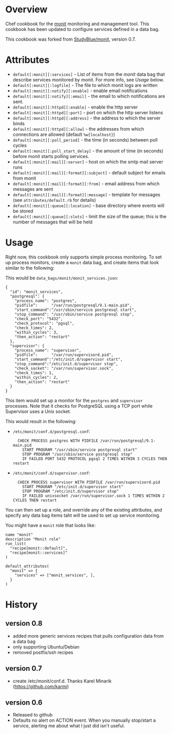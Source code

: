 Overview
========

Chef cookbook for the [monit](http://mmonit.com/monit/) monitoring and
management tool. This cookbook has been updated to configure services 
defined in a data bag.

This cookbook was forked from [StudyBlue/monit](https://github.com/StudyBlue/monit), version 0.7.

Attributes
==========


* `default[:monit][:services]` - List of items from the _monit_ data bag that describe services monitored by monit. For more info, see *Usage* below.
* `default[:monit][:logfile]` - The file to which monit logs are written
* `default[:monit][:notify][:enable]` - enable email notifications
* `default[:monit][:notify][:email]` - the email to which notifications are sent.
* `default[:monit][:httpd][:enable]` - enable the http server
* `default[:monit][:httpd][:port]` - port on which the http server listens
* `default[:monit][:httpd][:address]` - the address to which the server binds
* `default[:monit][:httpd][:allow]` - the addresses from which connections are allowed (default `%w{localhost}`)
* `default[:monit][:poll_period]` - the time (in seconds) between poll cycles
* `default[:monit][:poll_start_delay]` - the amount of time (in seconds) before monit starts polling services.
* `default[:monit][:mail][:server]` - host on which the smtp mail server runs
* `default[:monit][:mail][:format][:subject]` - default subject for emails from monit
* `default[:monit][:mail][:format][:from]` - email address from which messages are sent
* `default[:monit][:mail][:format][:message]` - template for messages (see `attributes/default.rb` for details)
* `default[:monit][:queue][:location]` - base directory where events will be stored
* `default[:monit][:queue][:slots]` - limit the size of the queue; this is the number of messages that will be held

Usage
=====

Right now, this cookbook only supports simple process monitoring. To set up process monitors, create a `monit` data bag, and create items that look similar to the following:

This would be `data_bags/monit/monit_services.json`:

    {
      "id": "monit_services",
      "postgresql": {
        "process_name": "postgres",
        "pidfile":      "/var/run/postgresql/9.1-main.pid",
        "start_command":"/usr/sbin/service postgresql start",
        "stop_command": "/usr/sbin/service postgresql stop",
        "check_port": "5432",
        "check_protocol": "pgsql",
        "check_times": 2,
        "within_cycles": 3,
        "then_action": "restart"
      },
      "supervisor": {
        "process_name": "supervisor",
        "pidfile":      "/var/run/supervisord.pid",
        "start_command":"/etc/init.d/supervisor start",
        "stop_command":"/etc/init.d/supervisor stop",
        "check_socket": "/var/run/supervisor.sock",
        "check_times": 1,
        "within_cycles": 2,
        "then_action": "restart"
      }
    }

This item would set up a monitor for the `postgres` and `supervisor` processes. Note that it checks for PostgreSQL using a TCP port while Supervisor uses a Unix socket.

This would result in the following:
* `/etc/monit/conf.d/postgresql.conf`:

        CHECK PROCESS postgres WITH PIDFILE /var/run/postgresql/9.1-main.pid
          START PROGRAM "/usr/sbin/service postgresql start"
          STOP PROGRAM "/usr/sbin/service postgresql stop"
          IF FAILED PORT 5432 PROTOCOL pgsql 2 TIMES WITHIN 3 CYCLES THEN restart

* `/etc/monit/conf.d/supervisor.conf`:

        CHECK PROCESS supervisor WITH PIDFILE /var/run/supervisord.pid
          START PROGRAM "/etc/init.d/supervisor start"
          STOP PROGRAM "/etc/init.d/supervisor stop"
          IF FAILED unixsocket /var/run/supervisor.sock 1 TIMES WITHIN 2 CYCLES THEN restart

You can then set up a role, and override any of the existing attributes, and specify any data bag items taht will be used to set up service monitoring.

You might have a `monit` role that looks like:

    name "monit"
    description "Monit role"
    run_list(
      "recipe[monit::default]",
      "recipe[monit::services]"
    )

    default_attributes(
      "monit" => {
        "services" => ["monit_services", ],
      }
    )
    

History
=======

version 0.8
-----------
 * added more generic services recipes that pulls configuration data from a data bag
 * only supporting Ubuntu/Debian
 * removed postfix/ssh recipes

version 0.7
-----------
 * create /etc/monit/conf.d.  Thanks Karel Minarik (https://github.com/karmi)

version 0.6
-----------
 * Released to github
 * Defaults no alert on ACTION event.
   When you manually stop/start a service, alerting me about what I just did isn't useful.

